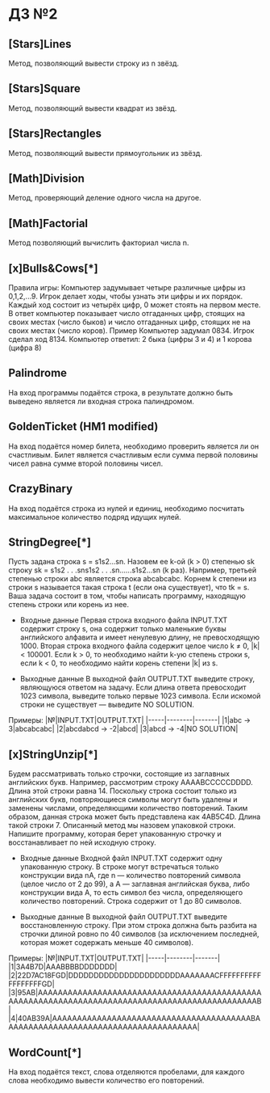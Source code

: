 # ДЗ №2
## [Stars]Lines
Метод, позволяющий вывести строку из n звёзд.

## [Stars]Square
Метод, позволяющий вывести квадрат из звёзд.

## [Stars]Rectangles
Метод, позволяющий вывести прямоугольник из звёзд.

## [Math]Division
Метод, проверяющий деление одного числа на другое.

## [Math]Factorial
Метод позволяющий вычислить факториал числа n.

## [x]Bulls&Cows[*]
Правила игры:
Компьютер задумывает четыре различные цифры из 0,1,2,...9. Игрок делает ходы, чтобы узнать эти цифры и их порядок.
Каждый ход состоит из четырёх цифр, 0 может стоять на первом месте.
В ответ компьютер показывает число отгаданных цифр, стоящих на своих местах (число быков) и число отгаданных цифр, стоящих не на своих местах (число коров).
Пример
Компьютер задумал 0834.
Игрок сделал ход 8134.
Компьютер ответил: 2 быка (цифры 3 и 4) и 1 корова (цифра 8)

## Palindrome
На вход программы подаётся строка, в результате должно быть выведено является ли входная строка палиндромом.

## GoldenTicket (HM1 modified)
На вход подаётся номер билета, необходимо проверить является ли он счастливым.
Билет является счастливым если сумма первой половины чисел равна сумме второй половины чисел.

## CrazyBinary
На вход подаётся строка из нулей и единиц, необходимо посчитать максимальное количество подряд идущих нулей.

## StringDegree[*]
Пусть задана строка s = s1s2...sn. Назовем ее k-ой (k > 0) степенью sk строку sk = s1s2 . . .sns1s2 . . .sn......s1s2...sn (k раз). Например, третьей степенью строки abc является строка abcabcabc.
Корнем k степени из строки s называется такая строка t (если она существует), что tk = s.
Ваша задача состоит в том, чтобы написать программу, находящую степень строки или корень из нее.

- Входные данные
Первая строка входного файла INPUT.TXT содержит строку s, она содержит только маленькие буквы английского алфавита и имеет ненулевую длину, не превосходящую 1000.
Вторая строка входного файла содержит целое число k ≠ 0, |k| < 100001. Если k > 0, то необходимо найти k-ую степень строки s, если k < 0, то необходимо найти корень степени |k| из s.

- Выходные данные
В выходной файл OUTPUT.TXT выведите строку, являющуюся ответом на задачу. Если длина ответа превосходит 1023 символа, выведите только первые 1023 символа. Если искомой строки не существует — выведите NO SOLUTION.

Примеры:
|№|INPUT.TXT|OUTPUT.TXT|
|-----|--------|-------|
|1|abc -> 3|abcabcabc|
|2|abcdabcd -> -2|abcd|
|3|abcd -> -4|NO SOLUTION|

## [x]StringUnzip[*]
Будем рассматривать только строчки, состоящие из заглавных английских букв. Например, рассмотрим строку AAAABCCCCCDDDD. Длина этой строки равна 14. Поскольку строка состоит только из английских букв, повторяющиеся символы могут быть удалены и заменены числами, определяющими количество повторений. Таким образом, данная строка может быть представлена как 4AB5C4D. Длина такой строки 7. Описанный метод мы назовем упаковкой строки.
Напишите программу, которая берет упакованную строчку и восстанавливает по ней исходную строку.

- Входные данные
Входной файл INPUT.TXT содержит одну упакованную строку. В строке могут встречаться только конструкции вида nA, где n — количество повторений символа (целое число от 2 до 99), а A — заглавная английская буква, либо конструкции вида A, то есть символ без числа, определяющего количество повторений. Строка содержит от 1 до 80 символов.

- Выходные данные
В выходной файл OUTPUT.TXT выведите восстановленную строку. При этом строка должна быть разбита на строчки длиной ровно по 40 символов (за исключением последней, которая может содержать меньше 40 символов).

Примеры:
|№|INPUT.TXT|OUTPUT.TXT|
|-----|--------|-------|
|1|3A4B7D|AAABBBBDDDDDDD|
|2|22D7AC18FGD|DDDDDDDDDDDDDDDDDDDDDDAAAAAAACFFFFFFFFFFFFFFFFFFGD|
|3|95AB|AAAAAAAAAAAAAAAAAAAAAAAAAAAAAAAAAAAAAAAAAAAAAAAAAAAAAAAAAAAAAAAAAAAAAAAAAAAAAAAAAAAAAAAAAAAAAAAB|
|4|40AB39A|AAAAAAAAAAAAAAAAAAAAAAAAAAAAAAAAAAAAAAAABAAAAAAAAAAAAAAAAAAAAAAAAAAAAAAAAAAAAAAA|

## WordCount[*]
На вход подаётся текст, слова отделяются пробелами, для каждого слова необходимо вывести количество его повторений.